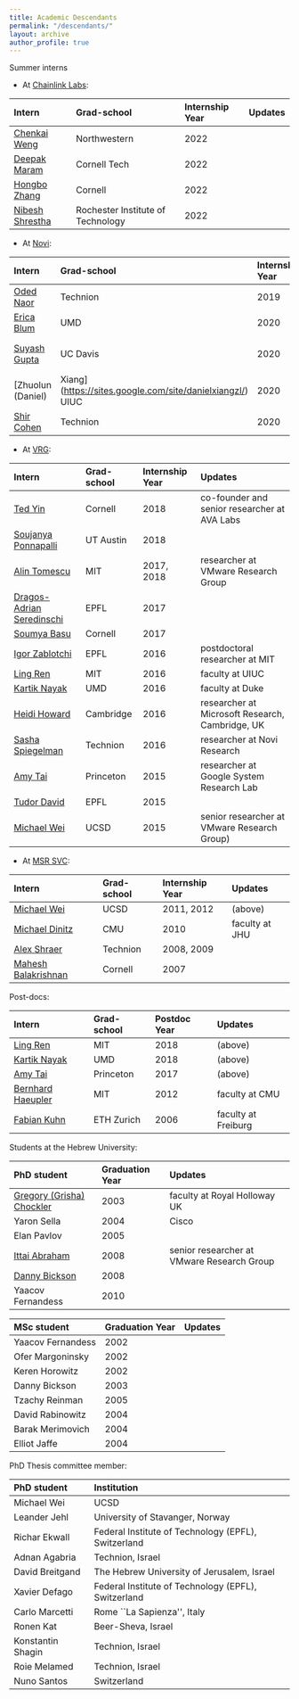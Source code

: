 ```yaml
---
title: Academic Descendants
permalink: "/descendants/"
layout: archive
author_profile: true
---
```


Summer interns
-   At [Chainlink Labs](http://chainlinklabs.com):

| Intern |  Grad-school | Internship Year | Updates |
| :--- | :--- | :-- | :--- |
[Chenkai Weng](https://www.linkedin.com/in/chenkai-weng/) | Northwestern | 2022 | |
[Deepak Maram](https://www.linkedin.com/in/deepakmaram/) | Cornell Tech | 2022 | |
[Hongbo Zhang](https://www.linkedin.com/in/hongbozhang/) | Cornell | 2022 | |
[Nibesh Shrestha](https://www.linkedin.com/in/nibesh-shrestha-73485380/) | Rochester Institute of Technology | 2022 | |

-   At [Novi](http://novi.com):

| Intern |  Grad-school | Internship Year | Updates |
| :--- | :--- | :-- | :--- |
[Oded Naor](https://www.linkedin.com/in/oded-naor/?originalSubdomain=il) | Technion | 2019 | |
[Erica Blum](http://www.cs.umd.edu/~erblum/) | UMD | 2020 | |
[Suyash Gupta](https://gupta-suyash.github.io/) | UC Davis | 2020 | postdoc at UC Berkeley |
[Zhuolun (Daniel) | Xiang](https://sites.google.com/site/danielxiangzl/) UIUC | 2020 | postdoc at CMU |
[Shir Cohen](https://www.linkedin.com/in/shir-cohen/?originalSubdomain=il) | Technion | 2020 | |

-   At [VRG](http://research.vmware.com):

| Intern |  Grad-school | Internship Year | Updates |
| :--- | :--- | :-- | :--- |
[Ted Yin](https://www.cs.cornell.edu/~tedyin/) | Cornell | 2018  | co-founder and senior researcher at AVA Labs | 
[Soujanya Ponnapalli](https://www.linkedin.com/in/soujanya-ponnapalli-553275107/) | UT Austin | 2018 | |
[Alin Tomescu](http://people.csail.mit.edu/alinush/) | MIT | 2017, 2018 | researcher at VMware Research Group |
[Dragos-Adrian Seredinschi](https://people.epfl.ch/dragos-adrian.seredinschi) | EPFL | 2017 | |
[Soumya Basu](http://www.soumyabasu.com/) | Cornell | 2017 | |
[Igor Zablotchi](https://www.linkedin.com/in/zablo) | EPFL | 2016  | postdoctoral researcher at MIT |
[Ling Ren](http://people.csail.mit.edu/renling/) | MIT | 2016 | faculty at UIUC |
[Kartik Nayak](https://www.cs.umd.edu/~kartik/) | UMD | 2016 |  faculty at Duke  | 
[Heidi Howard](http://hh360.user.srcf.net/blog/) | Cambridge | 2016 |  researcher at Microsoft Research, Cambridge, UK |
[Sasha Spiegelman](https://alexanderspiegelman.github.io/) | Technion | 2016 | researcher at Novi Research |
[Amy Tai](http://www.cs.princeton.edu/~amytai/) | Princeton | 2015 | researcher at Google System Research Lab |
[Tudor David](https://people.epfl.ch/tudor.david) | EPFL | 2015 | |
[Michael Wei](http://cseweb.ucsd.edu/~m3wei/) | UCSD | 2015 | senior researcher at VMware Research Group) |

-   At [MSR SVC](http://msrsvc.org/):

| Intern |  Grad-school | Internship Year | Updates |
| :--- | :--- | :-- | :--- |
[Michael Wei](http://cseweb.ucsd.edu/~m3wei/) | UCSD | 2011, 2012 | (above)  |
[Michael Dinitz](http://www.cs.jhu.edu/~mdinitz/) | CMU | 2010 | faculty at JHU |
[Alex Shraer](http://www.cs.technion.ac.il/~shralex/) | Technion | 2008, 2009 | |
[Mahesh Balakrishnan](http://www.cs.yale.edu/homes/mahesh/) | Cornell | 2007 | |

Post-docs:

| Intern |  Grad-school | Postdoc Year | Updates |
| :--- | :--- | :-- | :--- |
[Ling Ren](https://sites.google.com/view/renling) | MIT | 2018 | (above) |
[Kartik Nayak](https://users.cs.duke.edu/~kartik/) | UMD | 2018 | (above) |
[Amy Tai](https://amytai.github.io/) | Princeton | 2017 | (above) |
[Bernhard Haeupler](http://www.cs.cmu.edu/~haeupler/) | MIT | 2012 |  faculty at CMU |
[Fabian Kuhn](http://ac.informatik.uni-freiburg.de/kuhn/) | ETH Zurich | 2006 | faculty at Freiburg |

Students at the Hebrew University:

| PhD student |  Graduation Year | Updates |
| :--- | :-- | :--- |
[Gregory (Grisha) Chockler](https://pure.royalholloway.ac.uk/portal/en/persons/gregory-chockler%28bc850403-f033-4dbe-978f-094e06b3068a%29.html) | 2003 | faculty at Royal Holloway UK |
Yaron Sella | 2004 |  Cisco |
Elan Pavlov |  2005 | |
[Ittai Abraham](https://research.vmware.com/researchers/8) | 2008 | senior researcher at VMware Research Group |
[Danny Bickson](https://dato.com/company/team/index.html) | 2008 | |
Yaacov Fernandess |  2010 | |

| MSc student |  Graduation Year | Updates |
| :--- | :-- | :--- |
Yaacov Fernandess | 2002 | |
Ofer Margoninsky | 2002 | |
Keren Horowitz | 2002 | |
Danny Bickson | 2003 | |
Tzachy Reinman | 2005 | |
David Rabinowitz | 2004 | |
Barak Merimovich | 2004 | |
Elliot Jaffe | 2004 | |

PhD Thesis committee member:

| PhD student |  Institution | 
| :-- | :--- |
Michael Wei | UCSD  |
Leander Jehl |  University of Stavanger, Norway |
Richar Ekwall | Federal Institute of Technology (EPFL), Switzerland |
Adnan Agabria | Technion, Israel |
David Breitgand | The Hebrew University of Jerusalem, Israel |
Xavier Defago | Federal Institute of Technology (EPFL), Switzerland |
Carlo Marcetti | Rome ``La Sapienza'', Italy |
Ronen Kat | Beer-Sheva, Israel |
Konstantin Shagin | Technion, Israel |
Roie Melamed | Technion, Israel |
Nuno Santos | Switzerland |
